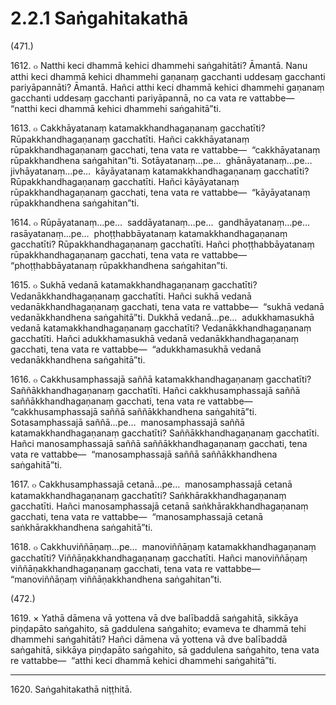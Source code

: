 # 2.2.1 Saṅgahitakathā

(471.)

1612\. ๐ Natthi keci dhammā kehici dhammehi saṅgahitāti? Āmantā. Nanu atthi keci dhammā kehici dhammehi gaṇanaṃ gacchanti uddesaṃ gacchanti pariyāpannāti? Āmantā. Hañci atthi keci dhammā kehici dhammehi gaṇanaṃ gacchanti uddesaṃ gacchanti pariyāpannā, no ca vata re vattabbe—  “natthi keci dhammā kehici dhammehi saṅgahitā”ti.

1613\. ๐ Cakkhāyatanaṃ katamakkhandhagaṇanaṃ gacchatīti? Rūpakkhandhagaṇanaṃ gacchatīti. Hañci cakkhāyatanaṃ rūpakkhandhagaṇanaṃ gacchati, tena vata re vattabbe—  “cakkhāyatanaṃ rūpakkhandhena saṅgahitan”ti. Sotāyatanaṃ…pe…  ghānāyatanaṃ…pe…  jivhāyatanaṃ…pe…  kāyāyatanaṃ katamakkhandhagaṇanaṃ gacchatīti? Rūpakkhandhagaṇanaṃ gacchatīti. Hañci kāyāyatanaṃ rūpakkhandhagaṇanaṃ gacchati, tena vata re vattabbe—  “kāyāyatanaṃ rūpakkhandhena saṅgahitan”ti.

1614\. ๐ Rūpāyatanaṃ…pe…  saddāyatanaṃ…pe…  gandhāyatanaṃ…pe…  rasāyatanaṃ…pe…  phoṭṭhabbāyatanaṃ katamakkhandhagaṇanaṃ gacchatīti? Rūpakkhandhagaṇanaṃ gacchatīti. Hañci phoṭṭhabbāyatanaṃ rūpakkhandhagaṇanaṃ gacchati, tena vata re vattabbe—  “phoṭṭhabbāyatanaṃ rūpakkhandhena saṅgahitan”ti.

1615\. ๐ Sukhā vedanā katamakkhandhagaṇanaṃ gacchatīti? Vedanākkhandhagaṇanaṃ gacchatīti. Hañci sukhā vedanā vedanākkhandhagaṇanaṃ gacchati, tena vata re vattabbe—  “sukhā vedanā vedanākkhandhena saṅgahitā”ti. Dukkhā vedanā…pe…  adukkhamasukhā vedanā katamakkhandhagaṇanaṃ gacchatīti? Vedanākkhandhagaṇanaṃ gacchatīti. Hañci adukkhamasukhā vedanā vedanākkhandhagaṇanaṃ gacchati, tena vata re vattabbe—  “adukkhamasukhā vedanā vedanākkhandhena saṅgahitā”ti.

1616\. ๐ Cakkhusamphassajā saññā katamakkhandhagaṇanaṃ gacchatīti? Saññākkhandhagaṇanaṃ gacchatīti. Hañci cakkhusamphassajā saññā saññākkhandhagaṇanaṃ gacchati, tena vata re vattabbe—  “cakkhusamphassajā saññā saññākkhandhena saṅgahitā”ti. Sotasamphassajā saññā…pe…  manosamphassajā saññā katamakkhandhagaṇanaṃ gacchatīti? Saññākkhandhagaṇanaṃ gacchatīti. Hañci manosamphassajā saññā saññākkhandhagaṇanaṃ gacchati, tena vata re vattabbe—  “manosamphassajā saññā saññākkhandhena saṅgahitā”ti.

1617\. ๐ Cakkhusamphassajā cetanā…pe…  manosamphassajā cetanā katamakkhandhagaṇanaṃ gacchatīti? Saṅkhārakkhandhagaṇanaṃ gacchatīti. Hañci manosamphassajā cetanā saṅkhārakkhandhagaṇanaṃ gacchati, tena vata re vattabbe—  “manosamphassajā cetanā saṅkhārakkhandhena saṅgahitā”ti.

1618\. ๐ Cakkhuviññāṇaṃ…pe…  manoviññāṇaṃ katamakkhandhagaṇanaṃ gacchatīti? Viññāṇakkhandhagaṇanaṃ gacchatīti. Hañci manoviññāṇaṃ viññāṇakkhandhagaṇanaṃ gacchati, tena vata re vattabbe—  “manoviññāṇaṃ viññāṇakkhandhena saṅgahitan”ti.

(472.)

1619\. × Yathā dāmena vā yottena vā dve balībaddā saṅgahitā, sikkāya piṇḍapāto saṅgahito, sā gaddulena saṅgahito; evameva te dhammā tehi dhammehi saṅgahitāti? Hañci dāmena vā yottena vā dve balībaddā saṅgahitā, sikkāya piṇḍapāto saṅgahito, sā gaddulena saṅgahito, tena vata re vattabbe—  “atthi keci dhammā kehici dhammehi saṅgahitā”ti.

---

1620\. Saṅgahitakathā niṭṭhitā.
